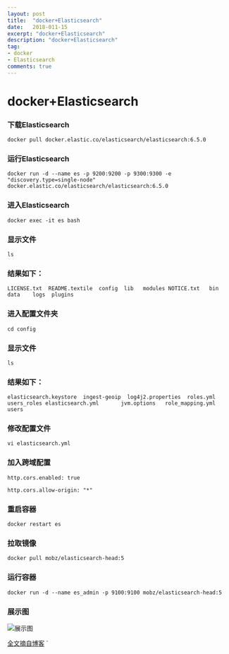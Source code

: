 ```yaml
---
layout: post
title:  "docker+Elasticsearch"
date:   2018-011-15
excerpt: "docker+Elasticsearch"
description: "docker+Elasticsearch"
tag:
- docker
- Elasticsearch
comments: true
---
```


# docker+Elasticsearch

### 下载Elasticsearch

`docker pull docker.elastic.co/elasticsearch/elasticsearch:6.5.0`
### 运行Elasticsearch

`docker run -d --name es -p 9200:9200 -p 9300:9300 -e "discovery.type=single-node" docker.elastic.co/elasticsearch/elasticsearch:6.5.0`
### 进入Elasticsearch
`docker exec -it es bash`

### 显示文件
`ls`
### 结果如下：
`LICENSE.txt  README.textile  config  lib   modules
NOTICE.txt   bin             data    logs  plugins`

### 进入配置文件夹
`cd config`

### 显示文件
`ls`
 ### 结果如下：
`elasticsearch.keystore  ingest-geoip  log4j2.properties  roles.yml  users_roles
elasticsearch.yml       jvm.options   role_mapping.yml   users`

###  修改配置文件
`vi elasticsearch.yml`

###  加入跨域配置
`http.cors.enabled: true`

`http.cors.allow-origin: "*"`
### 重启容器
`docker restart es`
###  拉取镜像
`docker pull mobz/elasticsearch-head:5`
### 运行容器
`docker run -d --name es_admin -p 9100:9100 mobz/elasticsearch-head:5`
### 展示图
![展示图](https://images2018.cnblogs.com/blog/534030/201808/534030-20180802225531963-1621975.png)

[全文摘自博客](https://www.cnblogs.com/jianxuanbing/p/9410800.html)
`